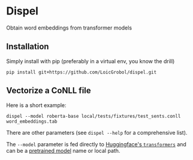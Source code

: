Dispel
======

Obtain word embeddings from transformer models

## Installation

Simply install with pip (preferably in a virtual env, you know the drill)

```console
pip install git+https://github.com/LoicGrobol/dispel.git
```

## Vectorize a CoNLL file

Here is a short example:

```console
dispel --model roberta-base local/tests/fixtures/test_sents.conll word_embeddings.tab
```

There are other parameters (see `dispel --help` for a comprehensive list).

The `--model` parameter is fed directly to [Huggingface's
`transformers`](https://huggingface.co/transformers) and can be a [pretrained
model](https://huggingface.co/transformers/pretrained_models.html) name or local path.
